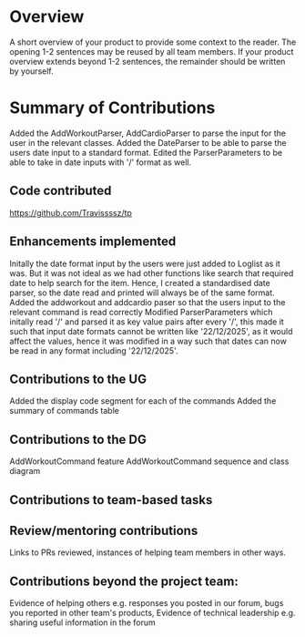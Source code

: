 # Overview

A short overview of your product to provide some context to the reader. The opening 1-2 sentences may be reused by all
team members. If your product overview extends beyond 1-2 sentences, the remainder should be written by yourself.

# Summary of Contributions
Added the AddWorkoutParser, AddCardioParser to parse the input for the user in the relevant classes.
Added the DateParser to be able to parse the users date input to a standard format.
Edited the ParserParameters to be able to take in date inputs with '/' format as well. 
## Code contributed
https://github.com/Travissssz/tp

## Enhancements implemented
Initally the date format input by the users were just added to Loglist as it was. But it was not ideal as we had other functions like search that required date to help search for the item. Hence, I created a standardised date parser, so the date read and printed will always be of the same format.
Added the addworkout and addcardio paser so that the users input to the relevant command is read correctly 
Modified ParserParameters which initally read '/' and parsed it as key value pairs after every '/', 
this made it such that input date formats cannot be written like '22/12/2025', as it would affect the values,
hence it was modified in a way such that dates can now be read in any format including '22/12/2025'.

## Contributions to the UG
Added the display code segment for each of the commands 
Added the summary of commands table

## Contributions to the DG
AddWorkoutCommand feature
AddWorkoutCommand sequence and class diagram

## Contributions to team-based tasks

## Review/mentoring contributions
Links to PRs reviewed, instances of helping team members in other ways.

## Contributions beyond the project team:
Evidence of helping others e.g. responses you posted in our forum, bugs you reported in other team's products,
Evidence of technical leadership e.g. sharing useful information in the forum